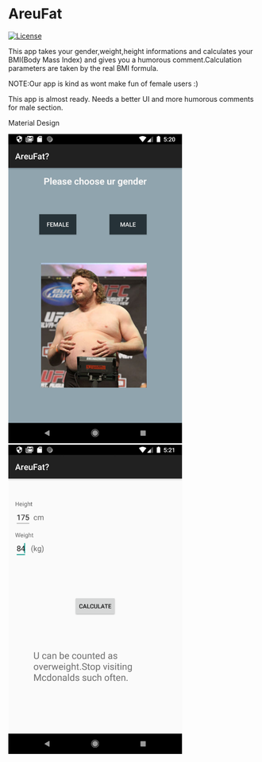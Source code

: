 # AreuFat 

[![License](https://img.shields.io/badge/License-EPL%201.0-red.svg)](https://opensource.org/licenses/EPL-1.0)

This app takes your gender,weight,height informations and calculates your BMI(Body Mass Index) and gives you a humorous comment.Calculation parameters are taken by the real BMI formula.

NOTE:Our app is kind as wont make fun of female users :)

This app is almost ready. Needs a better UI and more humorous comments for male section.

Material Design


<img src="PrevImg/1.png"  width= "350">

<img src="PrevImg/2.png"  width= "350">
